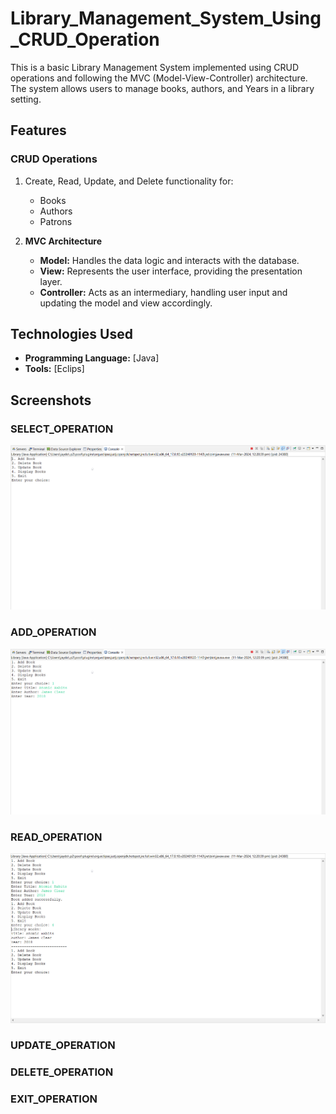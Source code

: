 # Library_Management_System_Using_CRUD_Operation

This is a basic Library Management System implemented using CRUD operations and following the MVC (Model-View-Controller) architecture. The system allows users to manage books, authors, and Years in a library setting.

## Features
### CRUD Operations
1. Create, Read, Update, and Delete functionality for:
   * Books
   * Authors
   * Patrons

2. **MVC Architecture**
   * **Model:** Handles the data logic and interacts with the database.
   * **View:** Represents the user interface, providing the presentation layer.
   * **Controller:** Acts as an intermediary, handling user input and updating the model and 
                     view accordingly.

## Technologies Used
* **Programming Language:** [Java]
* **Tools:** [Eclips]

## Screenshots
### SELECT_OPERATION
![SELECT_OPERATION](https://github.com/Rohan-doshi01/Library_Management_System_Using_CRUD_Operation/blob/main/SELECTION_OF_CRUD_OPERATION.png)
### ADD_OPERATION
![Add_Operation](https://github.com/Rohan-doshi01/Library_Management_System_Using_CRUD_Operation/blob/main/ADD_OPERATION.png)

### READ_OPERATION
![READ_OPERATION](https://github.com/Rohan-doshi01/Library_Management_System_Using_CRUD_Operation/blob/main/READ_OPERATION.png)
### UPDATE_OPERATION
### DELETE_OPERATION
### EXIT_OPERATION
